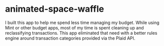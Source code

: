 # animated-space-waffle

I built this app to help me spend less time managing my budget. While using Mint or other budget apps, most of my time is spent cleaning up and reclassifying transactions. This app eliminated that need with a better rules engine around transaction categories provided via the Plaid API.
